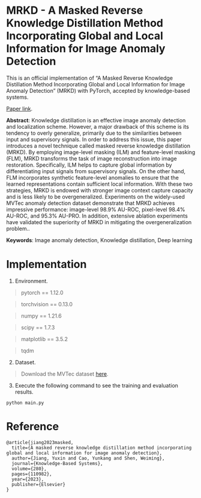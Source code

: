 # MRKD - A Masked Reverse Knowledge Distillation Method Incorporating Global and Local Information for Image Anomaly Detection
This is an official implementation of “A Masked Reverse Knowledge Distillation Method Incorporating Global and Local Information for Image Anomaly Detection” (MRKD) with PyTorch, accepted by knowledge-based systems.<br />

[Paper link](https://www.sciencedirect.com/science/article/pii/S0950705123007323).<br />

**Abstract**: Knowledge distillation is an effective image anomaly detection and localization scheme. However, a major drawback of this scheme is its tendency to overly generalize, primarily due to the similarities between input and supervisory signals. In order to address this issue, this paper introduces a novel technique called masked reverse knowledge distillation (MRKD). By employing image-level masking (ILM) and feature-level masking (FLM), MRKD transforms the task of image reconstruction into image restoration. Specifically, ILM helps to capture global information by differentiating input signals from supervisory signals. On the other hand, FLM incorporates synthetic feature-level anomalies to ensure that the learned representations contain sufficient local information. With these two strategies, MRKD is endowed with stronger image context capture capacity and is less likely to be overgeneralized. Experiments on the widely-used MVTec anomaly detection dataset demonstrate that MRKD achieves impressive performance: image-level 98.9% AU-ROC, pixel-level 98.4% AU-ROC, and 95.3% AU-PRO. In addition, extensive ablation experiments have validated the superiority of MRKD in mitigating the overgeneralization problem..<br />

**Keywords**: Image anomaly detection, Knowledge distillation, Deep learning

# Implementation
1. Environment.<br />
>pytorch == 1.12.0

>torchvision == 0.13.0

>numpy == 1.21.6

>scipy == 1.7.3

>matplotlib == 3.5.2

>tqdm

2. Dataset.<br />
>Download the MVTec dataset [here](https://www.mvtec.com/company/research/datasets/mvtec-ad).<br />

3. Execute the following command to see the training and evaluation results.<br />
```
python main.py
```
# Reference
```
@article{jiang2023masked,
  title={A masked reverse knowledge distillation method incorporating global and local information for image anomaly detection},
  author={Jiang, Yuxin and Cao, Yunkang and Shen, Weiming},
  journal={Knowledge-Based Systems},
  volume={280},
  pages={110982},
  year={2023},
  publisher={Elsevier}
}
```
